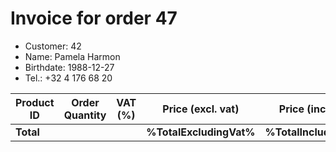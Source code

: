 # Invoice for order 47

- Customer: 42
- Name: Pamela Harmon
- Birthdate: 1988-12-27
- Tel.: +32 4 176 68 20

| Product ID | Order Quantity | VAT (%) | Price (excl. vat) | Price (incl. VAT) |
|------------|----------------|---------|-------------------|-------------------|
| **Total** |                 |         | **%TotalExcludingVat%**| **%TotalIncludingVat%** |


